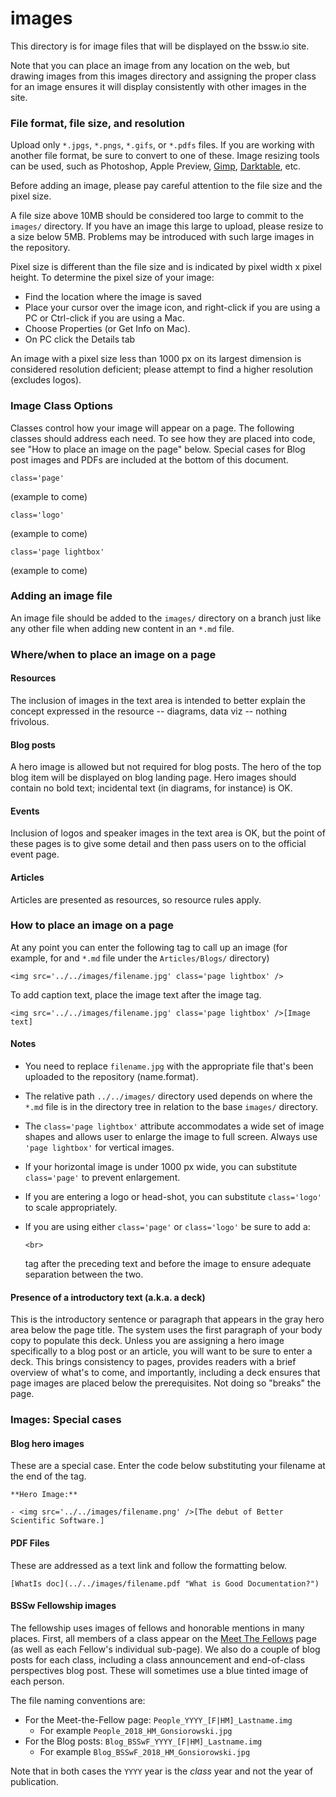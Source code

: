 # images

This directory is for image files that will be displayed on the bssw.io site.

Note that you can place an image from any location on the web, but drawing images from this images directory and assigning the proper class for an image ensures it will display consistently with other images in the site.

### File format, file size, and resolution

Upload only `*.jpgs`, `*.pngs`, `*.gifs`, or `*.pdfs` files. If you are working with another file format, be sure to convert to one of these. Image resizing tools can be used, such as Photoshop, Apple Preview, [Gimp](https://www.gimp.org/downloads/), [Darktable](http://www.darktable.org), etc.

Before adding an image, please pay careful attention to the file size and the pixel size.

A file size above 10MB should be considered too large to commit to the `images/` directory. If you have an image this large to upload, please resize to a size below 5MB. Problems may be introduced with such large images in the repository.

Pixel size is different than the file size and is indicated by pixel width x pixel height. To determine the pixel size of your image:

* Find the location where the image is saved
* Place your cursor over the image icon, and right-click if you are using a PC or Ctrl-click if you are using a Mac.
* Choose Properties (or Get Info on Mac).
* On PC click the Details tab

An image with a pixel size less than 1000 px on its largest dimension is considered resolution deficient; please attempt to find a higher resolution (excludes logos).

### Image Class Options

Classes control how your image will appear on a page. The following classes should address each need. To see how they are placed into code, see "How to place an image on the page" below. Special cases for Blog post images and PDFs are included at the bottom of this document.

```
class='page'
```

(example to come)

```
class='logo'
```

(example to come)

```
class='page lightbox'
```

(example to come)

### Adding an image file

An image file should be added to the `images/` directory on a branch just like any other file when adding new content in an `*.md` file.

### Where/when to place an image on a page

#### Resources

The inclusion of images in the text area is intended to better explain the concept expressed in the resource -- diagrams, data viz --  nothing frivolous.

#### Blog posts

A hero image is allowed but not required for blog posts. The hero of the top blog item will be displayed on blog landing page. Hero images should contain no bold text; incidental text (in diagrams, for instance) is OK.

#### Events

Inclusion of logos and speaker images in the text area is OK, but the point of these pages is to give some detail and then pass users on to the official event page.

#### Articles

Articles are presented as resources, so resource rules apply.

### How to place an image on a page

At any point you can enter the following tag to call up an image (for example, for and `*.md` file under the `Articles/Blogs/` directory)

```
<img src='../../images/filename.jpg' class='page lightbox' />
```

To add caption text, place the image text after the image tag.

```
<img src='../../images/filename.jpg' class='page lightbox' />[Image text]
```

#### Notes

* You need to replace `filename.jpg` with the appropriate file that's been uploaded to the repository (name.format).
* The relative path `../../images/` directory used depends on where the `*.md` file is in the directory tree in relation to the base `images/` directory.
* The `class='page lightbox'` attribute accommodates a wide set of image shapes and allows user to enlarge the image to full screen. Always use `'page lightbox'` for vertical images.
* If your horizontal image is under 1000 px wide, you can substitute `class='page'` to prevent enlargement.
* If you are entering a logo or head-shot, you can substitute `class='logo'` to scale appropriately.
* If you are using either `class='page'` or `class='logo'` be sure to add a:

  ```
  <br>
  ```

  tag after the preceding text and before the image to ensure adequate separation between the two.

#### Presence of a introductory text (a.k.a. a deck)

This is the introductory sentence or paragraph that appears in the gray hero area below the page title. The system uses the first paragraph of your body copy to populate this deck. Unless you are assigning a hero image specifically to a blog post or an article, you will want to be sure to enter a deck. This brings consistency to pages, provides readers with a brief overview of what's to come, and importantly, including a deck ensures that page images are placed below the prerequisites. Not doing so "breaks" the page.

### Images: Special cases

#### Blog hero images

These are a special case. Enter the code below substituting your filename at the end of the tag.

```
**Hero Image:**

- <img src='../../images/filename.png' />[The debut of Better Scientific Software.]
```

#### PDF Files

These are addressed as a text link and follow the formatting below.

```
[WhatIs doc](../../images/filename.pdf "What is Good Documentation?")
```

#### BSSw Fellowship images

The fellowship uses images of fellows and honorable mentions in many places. First, all members of a class appear on the [Meet The Fellows](https://bssw.io/pages/meet-our-fellows) page (as well as each Fellow's individual sub-page). We also do a couple of blog posts for each class, including a class announcement and end-of-class perspectives blog post. These will sometimes use a blue tinted image of each person.

The file naming conventions are:
- For the Meet-the-Fellow page: `People_YYYY_[F|HM]_Lastname.img`
  - For example `People_2018_HM_Gonsiorowski.jpg`
- For the Blog posts: `Blog_BSSwF_YYYY_[F|HM]_Lastname.img`
  - For example `Blog_BSSwF_2018_HM_Gonsiorowski.jpg`

Note that in both cases the `YYYY` year is the *class* year and not the year of publication.
